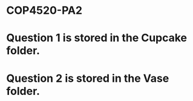 # COP4520-PA2
# Question 1 is stored in the Cupcake folder.
# Question 2 is stored in the Vase folder.
